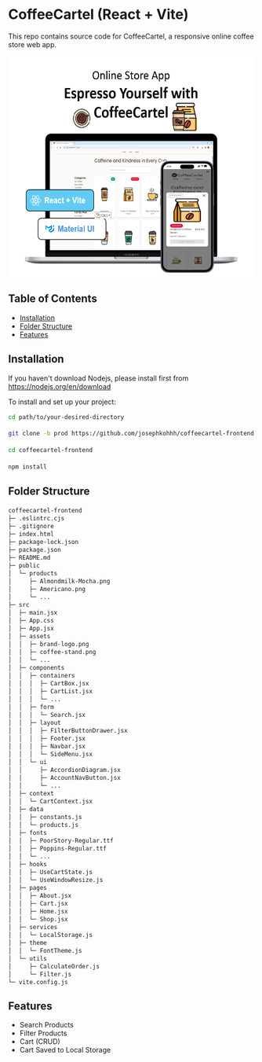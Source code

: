 # CoffeeCartel (React + Vite)

This repo contains source code for CoffeeCartel, a responsive online coffee store web app.

<img src="/src/assets/cc-banner.png" alt="Banner Image" title="Banner Image" width="550px" height="450px">

## Table of Contents

- [Installation](#Installation)
- [Folder Structure](#FolderStructure)
- [Features](#Features)

## Installation

If you haven't download Nodejs, please install first from https://nodejs.org/en/download

To install and set up your project:

```bash
cd path/to/your-desired-directory

git clone -b prod https://github.com/josephkohhh/coffeecartel-frontend.git

cd coffeecartel-frontend

npm install

```

## Folder Structure

```
coffeecartel-frontend
├─ .eslintrc.cjs
├─ .gitignore
├─ index.html
├─ package-lock.json
├─ package.json
├─ README.md
├─ public
│  └─ products
│     ├─ Almondmilk-Mocha.png
│     ├─ Americano.png
│     └─ ...
├─ src
│  ├─ main.jsx
│  ├─ App.css
│  ├─ App.jsx
│  ├─ assets
│  │  ├─ brand-logo.png
│  │  ├─ coffee-stand.png
│  │  └─ ...
│  ├─ components
│  │  ├─ containers
│  │  │  ├─ CartBox.jsx
│  │  │  ├─ CartList.jsx
│  │  │  └─ ...
│  │  ├─ form
│  │  │  └─ Search.jsx
│  │  ├─ layout
│  │  │  ├─ FilterButtonDrawer.jsx
│  │  │  ├─ Footer.jsx
│  │  │  ├─ Navbar.jsx
│  │  │  └─ SideMenu.jsx
│  │  └─ ui
│  │     ├─ AccordionDiagram.jsx
│  │     ├─ AccountNavButton.jsx
│  │     └─ ...
│  ├─ context
│  │  └─ CartContext.jsx
│  ├─ data
│  │  ├─ constants.js
│  │  └─ products.js
│  ├─ fonts
│  │  ├─ PoorStory-Regular.ttf
│  │  ├─ Poppins-Regular.ttf
│  │  └─ ...
│  ├─ hooks
│  │  ├─ UseCartState.js
│  │  └─ UseWindowResize.js
│  ├─ pages
│  │  ├─ About.jsx
│  │  ├─ Cart.jsx
│  │  ├─ Home.jsx
│  │  └─ Shop.jsx
│  ├─ services
│  │  └─ LocalStorage.js
│  ├─ theme
│  │  └─ FontTheme.js
│  └─ utils
│     ├─ CalculateOrder.js
│     └─ Filter.js
└─ vite.config.js

```

## Features

- Search Products
- Filter Products
- Cart (CRUD)
- Cart Saved to Local Storage
